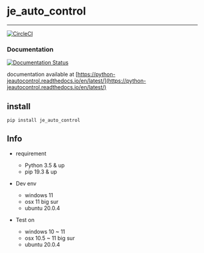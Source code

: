 # je_auto_control

---

[![CircleCI](https://circleci.com/gh/JE-Chen/Python_JEAutoControl/tree/main.svg?style=svg)](https://circleci.com/gh/JE-Chen/Python_JEAutoControl/tree/main)

### Documentation

[![Documentation Status](https://readthedocs.org/projects/python-jeautocontrol/badge/?version=latest)](https://python-jeautocontrol.readthedocs.io/en/latest/?badge=latest)

documentation available at [https://python-jeautocontrol.readthedocs.io/en/latest/](https://python-jeautocontrol.readthedocs.io/en/latest/)

## install

```
pip install je_auto_control
```

## Info

* requirement
    * Python 3.5 & up
    * pip 19.3 & up


* Dev env
    * windows 11
    * osx 11 big sur
    * ubuntu 20.0.4


* Test on
    * windows 10 ~ 11
    * osx 10.5 ~ 11 big sur
    * ubuntu 20.0.4
